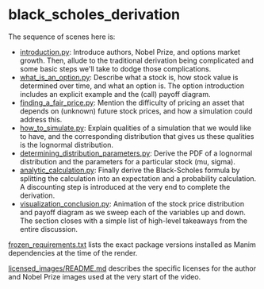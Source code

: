 # black_scholes_derivation

The sequence of scenes here is:

* [introduction.py](introduction.py): Introduce authors, Nobel Prize, and options market growth. Then, allude to the
  traditional derivation being complicated and some basic steps we'll take to dodge those complications.
* [what_is_an_option.py](what_is_an_option.py): Describe what a stock is, how stock value is determined over time, and
  what an option is. The option introduction includes an explicit example and the (call) payoff diagram.
* [finding_a_fair_price.py](finding_a_fair_price.py): Mention the difficulty of pricing an asset that depends on
  (unknown) future stock prices, and how a simulation could address this.
* [how_to_simulate.py](how_to_simulate.py): Explain qualities of a simulation that we would like to have, and the
  corresponding distribution that gives us these qualities is the lognormal distribution.
* [determining_distribution_parameters.py](determining_distribution_parameters.py): Derive the PDF of a lognormal
  distribution and the parameters for a particular stock (mu, sigma).
* [analytic_calculation.py](analytic_calculation.py): Finally derive the Black-Scholes formula by splitting the
  calculation into an expectation and a probability calculation. A discounting step is introduced at the very end to
  complete the derivation.
* [visualization_conclusion.py](visualization_conclusion.py): Animation of the stock price distribution and payoff
  diagram as we sweep each of the variables up and down. The section closes with a simple list of high-level takeaways
  from the entire discussion.

[frozen_requirements.txt](requirements.txt) lists the exact package versions installed as Manim dependencies at the time
of the render.

[licensed_images/README.md](licensed_images/README.md) describes the specific licenses for the author and Nobel Prize
images used at the very start of the video.